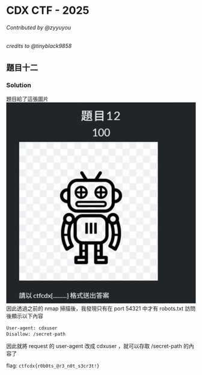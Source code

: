 # CDX CTF - 2025
###### Contributed by @zyyuyou
###### credits to @tinyblack9858

## 題目十二



### Solution
題目給了這張圖片
![](image/題目12(1).png)
因此透過之前的 nmap 掃描後，我發現只有在 port 54321 中才有 robots.txt
訪問後顯示以下內容
```
User-agent: cdxuser
Disallow: /secret-path
```
因此就將 request 的 user-agent 改成 cdxuser ，就可以存取 /secret-path 的內容了

flag: `ctfcdx{r0b0ts_@r3_n0t_s3cr3t!}`